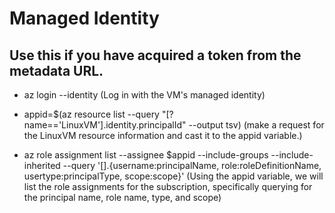 # Managed Identity 

## Use this if you have acquired a token from the metadata URL.

 - az login --identity (Log in with the VM's managed identity) 

 - appid=$(az resource list --query "[?name=='LinuxVM'].identity.principalId" --output tsv) (make a request for the LinuxVM resource information and cast it to the appid variable.)

 - az role assignment list --assignee $appid --include-groups --include-inherited --query '[].{username:principalName, role:roleDefinitionName, usertype:principalType, scope:scope}' (Using the appid variable, we will list the role assignments for the subscription, specifically querying for the principal name, role name, type, and scope)
